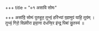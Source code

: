 +++
title = "०१ असावि सोमः"

+++
असा॑वि॒ सोमः॑ पुरुहूत॒ तुभ्यं॒ हरि॑भ्यां य॒ज्ञमुप॑ याहि॒ तूय॑म् ।  
तुभ्यं॒ गिरो॒ विप्र॑वीरा इया॒ना द॑धन्वि॒र इ॑न्द्र॒ पिबा॑ सु॒तस्य॑ ॥
